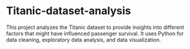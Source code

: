 # Titanic-dataset-analysis
This project analyzes the Titanic dataset to provide insights into different factors that might have influenced passenger survival. It uses Python for data cleaning, exploratory data analysis, and data visualization.
